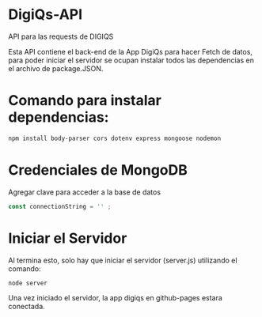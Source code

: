 # DigiQs-API
API para las requests de DIGIQS

Esta API contiene el back-end de la App DigiQs para hacer Fetch de datos, para poder iniciar el servidor se ocupan instalar todos las dependencias
en el archivo de package.JSON. 

# Comando para instalar dependencias: 

````````bash
npm install body-parser cors dotenv express mongoose nodemon
````````

# Credenciales de MongoDB

Agregar clave para acceder a la base de datos

`````````javascript
const connectionString = '' ;
`````````

# Iniciar el Servidor 

Al termina esto, solo hay que iniciar el servidor (server.js) utilizando el comando:

```````bash
node server
``````````

Una vez iniciado el servidor, la app digiqs en github-pages estara conectada. 
